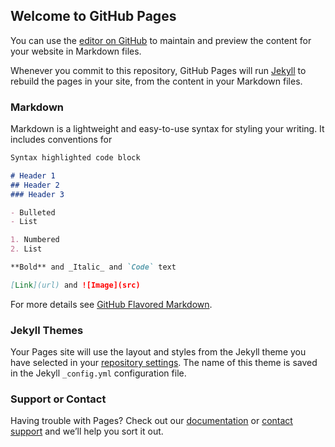 ## Welcome to GitHub Pages

You can use the [editor on GitHub](https://github.com/omnidemoau/omnidemoau.github.io/edit/master/index.md) to maintain and preview the content for your website in Markdown files.

Whenever you commit to this repository, GitHub Pages will run [Jekyll](https://jekyllrb.com/) to rebuild the pages in your site, from the content in your Markdown files.

### Markdown

Markdown is a lightweight and easy-to-use syntax for styling your writing. It includes conventions for

```markdown
Syntax highlighted code block

# Header 1
## Header 2
### Header 3

- Bulleted
- List

1. Numbered
2. List

**Bold** and _Italic_ and `Code` text

[Link](url) and ![Image](src)
```

For more details see [GitHub Flavored Markdown](https://guides.github.com/features/mastering-markdown/).

### Jekyll Themes

Your Pages site will use the layout and styles from the Jekyll theme you have selected in your [repository settings](https://github.com/omnidemoau/omnidemoau.github.io/settings). The name of this theme is saved in the Jekyll `_config.yml` configuration file.

### Support or Contact

Having trouble with Pages? Check out our [documentation](https://help.github.com/categories/github-pages-basics/) or [contact support](https://github.com/contact) and we’ll help you sort it out.

<!-- OmniChat web-chat widget -->
<script>
    window.omnichatConfig = {
    retailerId: "3j6O0XjYkj"
    };
</script>
<script defer type="text/javascript">
    !function(){var t=document.createElement("script");t.type="text/javascript",t.defer=!0,t.src="https://static.omni.chat/web-chat/web-chat.min.js",t.onload=function(){OmniChatWebChat.init(window.omnichatConfig)};var e=document.getElementsByTagName("script")[0];e.parentNode.insertBefore(t,e)}();
</script>
<!-- OmniChat web-chat widget -->
